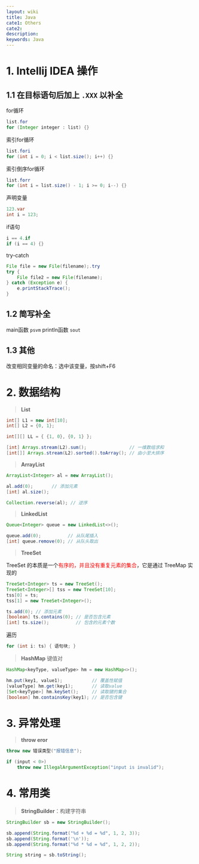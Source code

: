 ```yaml
---
layout: wiki
title: Java
cate1: Others
cate2:
description: 
keywords: Java
---
```


# 1. Intellij IDEA 操作

## 1.1 在目标语句后加上 `.XXX` 以补全
for循环
```java
list.for
for (Integer integer : list) {}
```

索引for循环
```java
list.fori
for (int i = 0; i < list.size(); i++) {}
```

索引倒序for循环
```java
list.forr 
for (int i = list.size() - 1; i >= 0; i--) {}
```

声明变量
```java
123.var
int i = 123;
```

if语句
```java
i == 4.if
if (i == 4) {}
```

try-catch
```java
File file = new File(filename);.try
try {
    File file2 = new File(filename);
} catch (Exception e) {
    e.printStackTrace();
}
```

## 1.2 简写补全
main函数 `psvm`
println函数 `sout`

## 1.3 其他
改变相同变量的命名：选中该变量，按shift+F6

# 2. 数据结构
> **List**

```java
int[] L1 = new int[10];
int[] L2 = {0, 1};

int[][] LL = { {1, 0}, {0, 1} };
```
```java
[int] Arrays.stream(L2).sum();                // 一维数组求和
[int[]] Arrays.stream(L2).sorted().toArray(); // 由小至大排序
```

> **ArrayList**

```java
ArrayList<Integer> al = new ArrayList();
```
```java
al.add(0);       // 添加元素
[int] al.size();
```
```java
Collection.reverse(al); // 逆序
```

> **LinkedList**

```java
Queue<Integer> queue = new LinkedList<>();
```
```java
queue.add(0);          // 从队尾插入
[int] queue.remove(0); // 从队头取出
```

> **TreeSet**

TreeSet 的本质是一个<font color=red>有序的，并且没有重复元素的集合</font>，它是通过 TreeMap 实现的
```java
TreeSet<Integer> ts = new TreeSet();
TreeSet<Integer>[] tss = new TreeSet[10];
tss[0] = ts;
tss[1] = new TreeSet<Integer>();
```
```java
ts.add(0); // 添加元素
[boolean] ts.contains(0); // 是否包含元素
[int] ts.size();          // 包含的元素个数
```
遍历
```java
for (int i: ts) { 语句块; }
```

> **HashMap** 键值对

```java
HashMap<keyType, valueType> hm = new HashMap<>();
```
```java
hm.put(key1, value1);           // 覆盖性赋值
[valueType] hm.get(key1);       // 读取value
[Set<keyType>] hm.keySet();     // 读取键的集合
[boolean] hm.containsKey(key1); // 是否包含键
```

# 3. 异常处理
> **throw eror**

```java
throw new 错误类型("报错信息");
```
```java
if (input < 0>)
    throw new IllegalArgumentException("input is invalid");
```

# 4. 常用类
> **StringBuilder**：构建字符串

```java
StringBuilder sb = new StringBuilder();
```
```java
sb.append(String.format("%d + %d = %d", 1, 2, 3));
sb.append(String.format('\n'));
sb.append(String.format("%d * %d = %d", 1, 2, 2));

String string = sb.toString();
```
